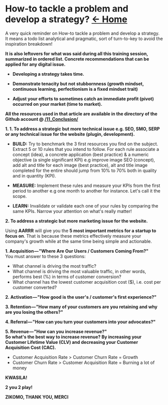<a id="top"></a>
# How-to tackle a problem and develop a strategy? <a href="../README.md">&#8592; Home</a>
A very quick reminder on How-to tackle a problem and develop a strategy. It means a todo list analytical and pragmatic, sort of turn-to-key to avoid the inspiration breakdown!

**It is also leftovers for what was said during all this training session, summarized in ordered list. Concrete recommendations that can be applied for any digital issue.**

- **Developing a strategy takes time.**

- **Demonstrate tenacity but not stubbornness (growth mindset, continuous learning, perfectionism is a fixed mindset trait)**


- **Adjust your efforts to sometimes catch an immediate profit (pivot) occurred on your market (time to market).**


**All the resources used in that article are available in the directory of the Github account @ [/11_Conclusion/](/11_Conclusion/)**


**1. 1. To address a strategic but more technical issue e.g. SEO, SMO, SERP or any technical issue for the website (plugin, development).**<br>

- **BUILD:** Try to benchmark the 3 first resources you find on the subject. Extract 5 or 10 rules that you intend to follow. For each rule associate a concept (idea), a concrete application (best practice) & a numeric objective (a single significant KPI) e.g improve image SEO (concept), add alt and title for each image (best practice), alt and title image completed for the entire should jump from 10% to 70% both in quality and in quantity (KPI).

- **MEASURE:** Implement these rules and measure your KPIs from the first period to another e.g one month to another for instance. Let's call it the scope.

- **LEARN:** Invalidate or validate each one of your rules by comparing the same KPIs. Narrow your attention on what's really matter!

**2. To address a strategic but more marketing issue for the website.**<br>

Using **AARRR** will give you the **5 most important metrics for a startup to focus on**. That is because these metrics effectively measure your company's growth while at the same time being simple and actionable.

**1. Acquisition — "Where Are Our Users / Customers Coming From?"**<br>
You must answer to these 3 questions:

- What channel is driving the most traffic?
- What channel is driving the most valuable traffic, in other words, performs best (%) in terms of customer conversion?
- What channel has the lowest customer acquisition cost ($), i.e. cost per customer converted?

**2. Activation — "How good is the user's / customer's first experience?"**<br>

**3. Retention — "How many of your customers are you retaining and why are you losing the others?"**<br>

**4. Referral — "How can you turn your customers into your advocates?"**<br>

**5. Revenue — "How can you increase revenue?"**<br>
**So what's the best way to increase revenue? By increasing your Customer Lifetime Value (CLV) and decreasing your Customer Acquisition Cost (CAC).**

- Customer Acquisition Rate > Customer Churn Rate = Growth
- Customer Churn Rate > Customer Acquisition Rate = Burning a lot of money

**KWASILA!**

**2 you 2 play!**

**ZIKOMO, THANK YOU, MERCI**






